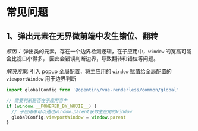 ﻿# 常见问题

## 1、弹出元素在无界微前端中发生错位、翻转

_原因：_ 弹出类的元素，存在一个边界检测逻辑，在子应用中，`window` 的宽高可能会比视口小得多，
因此会错误判断边界，导致翻转和错位等问题。

_解决方案:_ 引入 popup 全局配置，将主应用的 `window` 赋值给全局配置的 `viewportWindow` 用于边界判断

```js
import globalConfig from '@opentiny/vue-renderless/common/global'

// 需要判断是否在子应用当中
if (window.__POWERED_BY_WUJIE__) {
  // 子应用中可以通过window.parent获取主应用的window
  globalConfig.viewportWindow = window.parent
}
```
